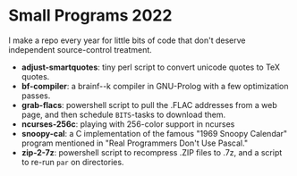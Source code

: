 # Small Programs 2022

I make a repo every year for little bits of code that don't deserve
independent source-control treatment.

- **adjust\-smartquotes**: tiny perl script to convert unicode quotes to TeX quotes.
- **bf\-compiler**: a brainf--k compiler in GNU-Prolog with a few optimization passes.
- **grab\-flacs**: powershell script to pull the .FLAC addresses from a web page, and then schedule `BITS`-tasks to download them. 
- **ncurses-256c**: playing with 256-color support in ncurses
- **snoopy\-cal**: a C implementation of the famous "1969 Snoopy Calendar" program mentioned in "Real Programmers Don't Use Pascal."
- **zip\-2\-7z**: powershell script to recompress .ZIP files to .7z, and a script to re-run `par` on directories.

